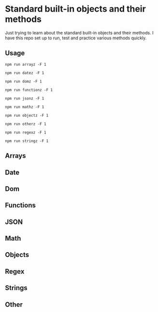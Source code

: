 # Standard built-in objects and their methods

Just trying to learn about the standard built-in objects and their methods. I have this repo set up to run, test and practice various methods quickly.

## Usage

`npm run arrayz -F 1`

`npm run datez -F 1`

`npm run domz -F 1`

`npm run functionz -F 1`

`npm run jsonz -F 1`

`npm run mathz -F 1`

`npm run objectz -F 1`

`npm run otherz -F 1`

`npm run regexz -F 1`

`npm run stringz -F 1`


## Arrays

## Date

## Dom

## Functions

## JSON

## Math

## Objects

## Regex

## Strings

## Other
